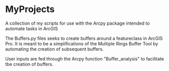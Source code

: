 # MyProjects
A collection of my scripts for use with the Arcpy package intended to automate tasks in ArcGIS

The Buffers.py files seeks to create buffers around a featureclass in ArcGIS Pro. 
It is meant to be a simplifications of the Multiple Rings Buffer Tool by automating the creation of subsequent buffers. 

User inputs are fed through the Arcpy function "Buffer_analysis" to facilitate tbe creation of buffers. 
